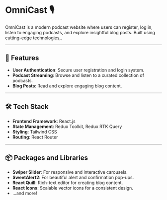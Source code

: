 # OmniCast 🎙️  

OmniCast is a modern podcast website where users can register, log in, listen to engaging podcasts, and explore insightful blog posts. Built using cutting-edge technologies,.

---

## 🚀 Features
- **User Authentication**: Secure user registration and login system.  
- **Podcast Streaming**: Browse and listen to a curated collection of podcasts.  
- **Blog Posts**: Read and explore engaging blog content.  

---

## 🛠️ Tech Stack
- **Frontend Framework**: React.js  
- **State Management**: Redux Toolkit, Redux RTK Query  
- **Styling**: Tailwind CSS  
- **Routing**: React Router  

---

## 📦 Packages and Libraries
- **Swiper Slider**: For responsive and interactive carousels.  
- **SweetAlert2**: For beautiful alert and confirmation pop-ups.  
- **React Quill**: Rich-text editor for creating blog content.  
- **React Icons**: Scalable vector icons for a consistent design.  
- ...and more!  
